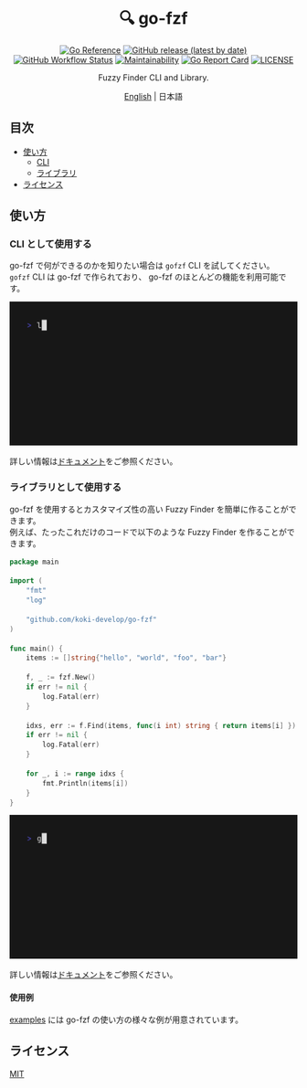 <h1 align="center">🔍 go-fzf</h1>

<p align="center">
<a href="https://pkg.go.dev/github.com/koki-develop/go-fzf"><img src="https://pkg.go.dev/badge/github.com/koki-develop/go-fzf.svg" alt="Go Reference"></a>
<a href="https://github.com/koki-develop/go-fzf/releases/latest"><img src="https://img.shields.io/github/v/release/koki-develop/go-fzf?style=flat-square" alt="GitHub release (latest by date)"></a>
<a href="https://github.com/koki-develop/go-fzf/actions/workflows/ci.yml"><img src="https://img.shields.io/github/actions/workflow/status/koki-develop/go-fzf/ci.yml?logo=github&amp;style=flat-square" alt="GitHub Workflow Status"></a>
<a href="https://codeclimate.com/github/koki-develop/go-fzf/maintainability"><img src="https://img.shields.io/codeclimate/maintainability/koki-develop/go-fzf?style=flat-square&amp;logo=codeclimate" alt="Maintainability"></a>
<a href="https://goreportcard.com/report/github.com/koki-develop/go-fzf"><img src="https://goreportcard.com/badge/github.com/koki-develop/go-fzf?style=flat-square" alt="Go Report Card"></a>
<a href="./LICENSE"><img src="https://img.shields.io/github/license/koki-develop/go-fzf?style=flat-square" alt="LICENSE"></a>
</p>

<p align="center">
Fuzzy Finder CLI and Library.
</p>

<p align="center">
<a href="https://github.com/koki-develop/go-fzf#readme">English</a> | 日本語
</p>

## 目次

- [使い方](#使い方)
  - [CLI](#cli-として使用する)
  - [ライブラリ](#ライブラリとして使用する)
- [ライセンス](#ライセンス)

## 使い方

### CLI として使用する

go-fzf で何ができるのかを知りたい場合は `gofzf` CLI を試してください。  
`gofzf` CLI は go-fzf で作られており、 go-fzf のほとんどの機能を利用可能です。

![](/docs/cli/demo.gif)

詳しい情報は[ドキュメント](./docs/cli/README.ja.md)をご参照ください。

### ライブラリとして使用する

go-fzf を使用するとカスタマイズ性の高い Fuzzy Finder を簡単に作ることができます。  
例えば、たったこれだけのコードで以下のような Fuzzy Finder を作ることができます。

```go
package main

import (
	"fmt"
	"log"

	"github.com/koki-develop/go-fzf"
)

func main() {
	items := []string{"hello", "world", "foo", "bar"}

	f, _ := fzf.New()
	if err != nil {
		log.Fatal(err)
	}

	idxs, err := f.Find(items, func(i int) string { return items[i] })
	if err != nil {
		log.Fatal(err)
	}

	for _, i := range idxs {
		fmt.Println(items[i])
	}
}
```

![](./examples/basic/demo.gif)

詳しい情報は[ドキュメント](./docs/library/README.ja.md)をご参照ください。

#### 使用例

[examples](./examples/) には go-fzf の使い方の様々な例が用意されています。

## ライセンス

[MIT](./LICENSE)
